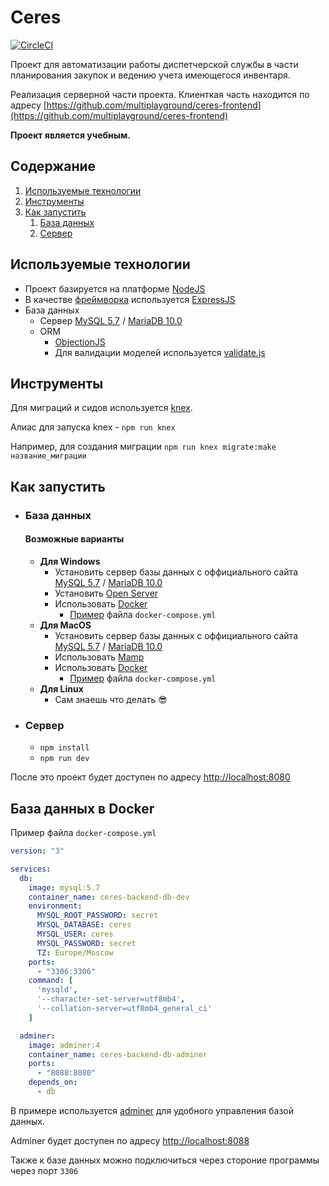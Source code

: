 # Ceres

[![CircleCI](https://circleci.com/gh/multiplayground/ceres-backend/tree/develop.svg?style=svg)](https://circleci.com/gh/multiplayground/ceres-backend/tree/develop)

Проект для автоматизации работы диспетчерской службы в части планирования закупок и ведению учета имеющегося инвентаря.

Реализация серверной части проекта. Клиенткая часть находится по адресу [https://github.com/multiplayground/ceres-frontend](https://github.com/multiplayground/ceres-frontend)

**Проект является учебным.**

## Содержание
1. [Используемые технологии](#используемые-технологии)
2. [Инструменты](#инструменты)
3. [Как запустить](#как-запустить)
    1. [База данных](#база-данных)
    2. [Сервер](#сервер)

## Используемые технологии
  - Проект базируется на платформе [NodeJS](https://nodejs.org)
  - В качестве [фреймворка](https://ru.wikipedia.org/wiki/%D0%A4%D1%80%D0%B5%D0%B9%D0%BC%D0%B2%D0%BE%D1%80%D0%BA) используется [ExpressJS](https://expressjs.com/)
  - База данных
    - Сервер [MySQL 5.7](https://www.mysql.com/) / [MariaDB 10.0](https://mariadb.org/)
    - ORM
      - [ObjectionJS](https://vincit.github.io/objection.js/)
      - Для валидации моделей используется [validate.js](https://validatejs.org/)

## Инструменты
Для миграций и сидов используется [knex](http://knexjs.org/#Migrations-make).

Алиас для запуска knex - ```npm run knex```

Например, для создания миграции ```npm run knex migrate:make название_миграции```

## Как запустить
- ### База данных

  #### Возможные варианты

    - **Для Windows**
      - Установить сервер базы данных с оффициального сайта [MySQL 5.7](https://www.mysql.com/) / [MariaDB 10.0](https://mariadb.org/)
      - Установить [Open Server](https://ospanel.io/)
      - Использовать [Docker](https://www.docker.com/)
        - [Пример](#база-данных-в-docker) файла ```docker-compose.yml```
    - **Для MacOS**
      - Установить сервер базы данных с оффициального сайта [MySQL 5.7](https://www.mysql.com/) / [MariaDB 10.0](https://mariadb.org/)
      - Использовать [Mamp](https://www.mamp.info/en)
      - Использовать [Docker](https://www.docker.com/)
        - [Пример](#база-данных-в-docker) файла ```docker-compose.yml```
    - **Для Linux**
      - Сам знаешь что делать 😎

- ### Сервер
  - ```npm install```
  - ```npm run dev```

После это проект будет доступен по адресу [http://localhost:8080](http://localhost:8080)

## База данных в Docker
Пример файла ```docker-compose.yml```

```yaml
version: "3"

services:
  db:
    image: mysql:5.7
    container_name: ceres-backend-db-dev
    environment:
      MYSQL_ROOT_PASSWORD: secret
      MYSQL_DATABASE: ceres
      MYSQL_USER: ceres
      MYSQL_PASSWORD: secret
      TZ: Europe/Moscow
    ports:
      - "3306:3306"
    command: [
      'mysqld',
      '--character-set-server=utf8mb4',
      '--collation-server=utf8mb4_general_ci'
    ]

  adminer:
    image: adminer:4
    container_name: ceres-backend-db-adminer
    ports:
      - "8088:8080"
    depends_on:
      - db
```

В примере используется [adminer](https://www.adminer.org/) для удобного управления базой данных.

Adminer будет доступен по адресу [http://localhost:8088](http://localhost:8088)

Также к базе данных можно подключиться через стороние программы через порт ```3306```
